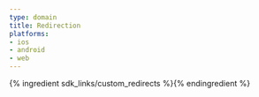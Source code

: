 ```yaml
---
type: domain
title: Redirection
platforms:
- ios
- android
- web
---
```


{% ingredient sdk_links/custom_redirects %}{% endingredient %}

